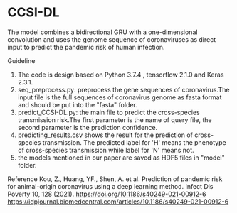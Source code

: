 # CCSI-DL
The model combines a bidirectional GRU with a one-dimensional convolution and uses the genome sequence of coronaviruses as direct input to predict the pandemic risk of human infection.

Guideline
1. The code is design based on Python 3.7.4 , tensorflow 2.1.0 and Keras 2.3.1.
2. seq_preprocess.py: preprocess the gene sequences of coronavirus.The input file is 
the full sequences of coronavirus genome as fasta format and should be put into
the "fasta" folder.
3. predict_CCSI-DL.py: the main file to predict the cross-species transmission risk.The first 
parameter is the name of query file, the second parameter is the prediction confidence.
4. predicting_results.csv shows the result for the prediction of cross-species transmission.
The predicted label for 'H' means the phenotype of cross-species transmission while label for 'N' means not.
5. the models mentioned in our paper are saved as HDF5 files in "model" folder.

Reference
Kou, Z., Huang, YF., Shen, A. et al. Prediction of pandemic risk for animal-origin coronavirus using a deep learning method. Infect Dis Poverty 10, 128 (2021).
https://doi.org/10.1186/s40249-021-00912-6
https://idpjournal.biomedcentral.com/articles/10.1186/s40249-021-00912-6
